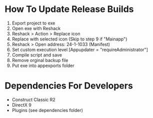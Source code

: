 ﻿# How To Update Release Builds
1. Export project to exe
2. Open exe with Reshack
3. Reshack > Action > Replace icon
4. Replace with selected icon (Skip to step 9 if "Mainapp")
5. Reshack > Open address: 24-1-1033 (Manifest)
6. Set custom execution level [Appupdater = "requireAdministrator"]
7. Compile script and save
8. Remove orginal backup file
9. Put exe into appexports folder

# Dependencies For Developers
- Construct Classic R2
- DirectX 9
- Plugins (see dependencies folder)
